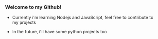 ### Welcome to my Github!

* Currently i'm learning Nodejs and JavaScript, feel free to contribute to my projects

* In the future, i'll have some python projects too
